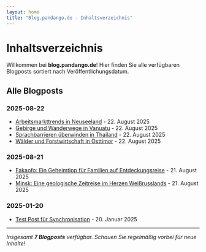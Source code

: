```yaml
---
layout: home
title: "Blog.pandango.de - Inhaltsverzeichnis"
---
```


# Inhaltsverzeichnis

Willkommen bei **blog.pandango.de**! Hier finden Sie alle verfügbaren Blogposts sortiert nach Veröffentlichungsdatum.

## Alle Blogposts

### 2025-08-22

- [Arbeitsmarkttrends in Neuseeland](_posts/2025-08-22-arbeitsmarkttrends-in-neuseeland.md) - 22. August 2025
- [Gebirge und Wanderwege in Vanuatu](_posts/2025-08-22-gebirge-und-wanderwege-in-vanuatu.md) - 22. August 2025
- [Sprachbarrieren überwinden in Thailand](_posts/2025-08-22-sprachbarrieren-überwinden-in-thailand.md) - 22. August 2025
- [Wälder und Forstwirtschaft in Osttimor](_posts/2025-08-22-wälder-und-forstwirtschaft-in-osttimor.md) - 22. August 2025

### 2025-08-21

- [Fakaofo: Ein Geheimtipp für Familien auf Entdeckungsreise](_posts/20250821_Familienfreundliche_Reiseziele_in_Tokelau.md) - 21. August 2025
- [Minsk: Eine geologische Zeitreise im Herzen Weißrusslands](_posts/20250821_Geologische_Besonderheiten_in_Weissrussland.md) - 21. August 2025

### 2025-01-20

- [Test Post für Synchronisation](_posts/2025-01-20-test-synchronisation.md) - 20. Januar 2025

---

*Insgesamt **7 Blogposts** verfügbar. Schauen Sie regelmäßig vorbei für neue Inhalte!*